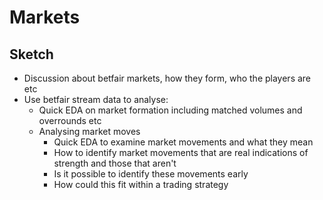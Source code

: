 # Markets

## Sketch

- Discussion about betfair markets, how they form, who the players are etc
- Use betfair stream data to analyse:
    - Quick EDA on market formation including matched volumes and overrounds etc
    - Analysing market moves
        + Quick EDA to examine market movements and what they mean
        + How to identify market movements that are real indications of strength and those that aren't
        + Is it possible to identify these movements early
        + How could this fit within a trading strategy